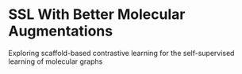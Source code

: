 # SSL With Better Molecular Augmentations
Exploring scaffold-based contrastive learning for the self-supervised learning of molecular graphs
